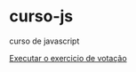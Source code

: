 # curso-js
 curso de javascript

<a href="https://github.com/murilooliveira18/curso-js/blob/main/aula12/ex012.html">Executar o exercicio de votação</a>
